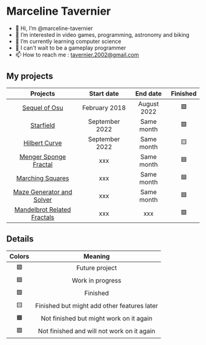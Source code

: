 # Marceline Tavernier

- 👋 Hi, I’m @marceline-tavernier
- 👀 I’m interested in video games, programming, astronomy and biking
- 🌱 I’m currently learning computer science
- 💞️ I can't wait to be a gameplay programmer
- 📫 How to reach me : tavernier.2002@gmail.com

## My projects

| Projects | Start date | End date | Finished |
| :---: | :---: | :---: | :---: |
| [Sequel of Osu](https://github.com/marceline-tavernier/sequel-osu) | February 2018 | August 2022 | 🟩 |
| [Starfield](https://github.com/marceline-tavernier/starfield) | September 2022 | Same month | 🟩 |
| [Hilbert Curve](https://github.com/marceline-tavernier/hilbert-curve) | September 2022 | Same month | 🟨 |
| [Menger Sponge Fractal](https://github.com/marceline-tavernier/menger-sponge-fractal) | xxx | Same month | 🟦 |
| [Marching Squares](https://github.com/marceline-tavernier/marching-squares) | xxx | Same month | 🟦 |
| [Maze Generator and Solver](https://github.com/marceline-tavernier/maze-generator-solver) | xxx | Same month | 🟦 |
| [Mandelbrot Related Fractals](https://github.com/marceline-tavernier/mandelbrot-related-fractals) | xxx | xxx | 🟪 |

## Details

| Colors | Meaning |
| :---: | :---: |
| 🟪 | Future project |
| 🟦 | Work in progress |
| 🟩 | Finished |
| 🟨 | Finished but might add other features later |
| 🟧 | Not finished but might work on it again |
| 🟥 | Not finished and will not work on it again |
